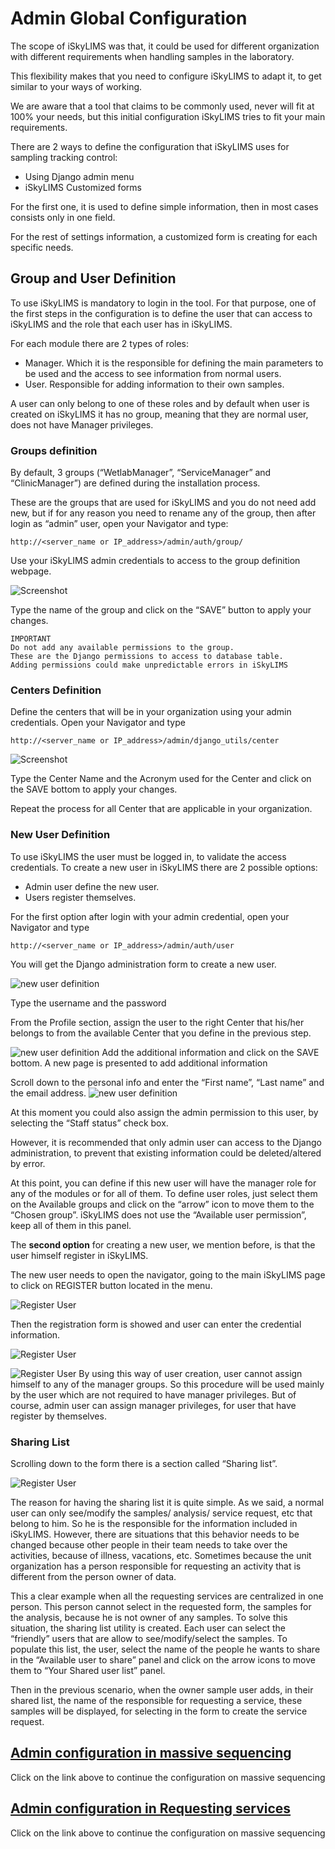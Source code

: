 Admin Global Configuration
===================

The scope of iSkyLIMS was that, it could be used for different organization with different requirements when handling samples in the laboratory.

This flexibility makes that you need to configure iSkyLIMS to adapt it, to get similar to your ways of working.

We are aware that a tool that claims to be commonly used, never will fit at 100% your needs, but this initial configuration iSkyLIMS tries to fit your main requirements.

There are 2 ways to define the configuration that iSkyLIMS uses for sampling tracking control:
*   Using Django admin menu
*   iSkyLIMS Customized forms

For the first one, it is used to define simple information, then in most cases consists only in one field.

For the rest of settings information, a customized form is creating for each specific needs.

## Group and User Definition

To use iSkyLIMS is mandatory to login in the tool. For that purpose, one of the first steps in the configuration is to define the user that can access to iSkyLIMS and the role that each user has in iSkyLIMS.

For each module there are 2 types of roles:
*   Manager. Which it is the responsible for defining the main parameters to be used and the access to see information from normal users.
*   User. Responsible for adding information to their own samples.

A user can only belong to one of these roles and by default when user is created on iSkyLIMS it has no group, meaning that they are normal user, does not have Manager privileges.
### Groups definition

By default, 3 groups (“WetlabManager”, “ServiceManager” and “ClinicManager”) are defined during the installation process.

These are the groups that are used for iSkyLIMS and you do not need add new, but if for any reason you need to rename any of the group, then after login as “admin” user, open your Navigator and type:

```
http://<server_name or IP_address>/admin/auth/group/
```

Use your iSkyLIMS admin credentials to access to the group definition webpage.

![Screenshot](images/admin_configuration/admin_add_group.png)

Type the name of the group and click on the “SAVE” button to apply your changes.

```
IMPORTANT
Do not add any available permissions to the group.
These are the Django permissions to access to database table.
Adding permissions could make unpredictable errors in iSkyLIMS
```

### Centers Definition
Define the centers that will be in your organization using your admin credentials. Open your Navigator and type
```
http://<server_name or IP_address>/admin/django_utils/center
```
![Screenshot](images/admin_configuration/admin_add_center.png)

Type the Center Name and the Acronym used for the Center and click on the SAVE bottom to apply your changes.

Repeat the process for all Center that are applicable in your organization.

### New User Definition
To use iSkyLIMS the user must be logged in, to validate the access credentials.
To create a new user in iSkyLIMS there are 2 possible options:
*   Admin user define the new user.
*   Users register themselves.

For the first option after login with your admin credential, open your Navigator and type
```
http://<server_name or IP_address>/admin/auth/user
```
You will get the Django administration form to create a new user.

![new user definition](images/admin_configuration/admin_add_new_user-1.png)

Type the username and the password

From the Profile section, assign the user to the right Center that his/her belongs to from the available Center that you define in the previous step.

![new user definition](images/admin_configuration/admin_add_new_user-2.png)
Add the additional information and click on the SAVE bottom.
A new page is presented to add additional information


Scroll down to the personal info and enter the “First name”, “Last name” and the email address.
![new user definition](images/admin_configuration/admin_add_new_user-3.png)

At this moment you could also assign the admin permission to this user, by selecting the “Staff status” check box.

However, it is recommended that only admin user can access to the Django administration, to prevent that existing information could be deleted/altered by error.

At this point, you can define if this new user will have the manager role for any of the modules or for all of them. To define user roles, just select them on the Available groups and click on the “arrow” icon to move them to the “Chosen group”.
iSkyLIMS does not use the “Available user permission”, keep all of them in this panel.

The **second option** for creating a new user, we mention before, is that the user himself register in iSkyLIMS.

The new user needs to open the navigator, going to the main iSkyLIMS page to click on REGISTER button located in the menu.

![Register User](images/admin_configuration/admin_register_user-1.png)

Then the registration form is showed and user can enter the credential information.

![Register User](images/admin_configuration/admin_register_user-2.png)

![Register User](images/admin_configuration/admin_register_user-4.png)
By using this way of user creation, user cannot assign himself to any of the manager groups. So this procedure will be used mainly by the user which are not required to have manager privileges.
But of course, admin user can assign manager privileges, for user that have register by themselves.

### Sharing List

Scrolling down to the form there is a section called “Sharing list”.

![Register User](images/admin_configuration/admin_register_user-5.png)

The reason for having the sharing list it is quite simple. As we said, a normal user can only see/modify the samples/ analysis/ service request, etc that belong to him. So he is the responsible for the information included in iSkyLIMS.
However, there are situations that this behavior needs to be changed because other people in their team needs to take over the activities, because of illness, vacations, etc. Sometimes because the unit organization has a person responsible for requesting an activity that is different from the person owner of data.

This a clear example when all the requesting services are centralized in one person. This person cannot select in the requested form, the samples for the analysis, because he is not owner of any samples.
To solve this situation, the sharing list utility is created.  Each user can select the “friendly” users that are allow to see/modify/select the samples. To populate this list, the user, select the name of the people he wants to share in the “Available user to share” panel and click on the arrow icons to move them to “Your Shared user list” panel.

Then in the previous scenario, when the owner sample user adds, in their shared list, the name of the responsible for requesting a service, these samples will be displayed, for selecting in the form to create the service request.


## [Admin configuration in massive sequencing](massiveSequencing/AdminConfiguration.md)
Click on the link above to continue the configuration on massive sequencing


## [Admin configuration in Requesting services](massiveSequencing/AdminConfiguration.md)
Click on the link above to continue the configuration on massive sequencing
